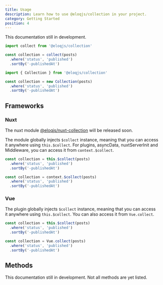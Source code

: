 ```yaml
---
title: Usage
description: Learn how to use @eloqjs/collection in your project.
category: Getting Started
position: 4
---
```


<alert type="warning">This documentation still in development.</alert>

<code-group>
  <code-block label="collect()" active>

  ```js
  import collect from '@eloqjs/collection'
  
  const collection = collect(posts)
    .where('status', 'published')
    .sortBy('-publishedAt')
  ```

  </code-block>
  <code-block label="new Collection()">

  ```js
  import { Collection } from '@eloqjs/collection'
  
  const collection = new Collection(posts)
    .where('status', 'published')
    .sortBy('-publishedAt')
  ```

  </code-block>
</code-group>

## Frameworks

### Nuxt

<alert type="warning">The nuxt module [@eloqjs/nuxt-collection](https://github.com/eloqjs/nuxt-collection) will be released soon.</alert>

The module globally injects `$collect` instance, meaning that you can access it anywhere
using `this.$collect`. For plugins, asyncData, nuxtServerInit and Middleware, you can access it from `context.$collect`.

<code-group>
  <code-block label="this.$collect()" active>

  ```js 
  const collection = this.$collect(posts)
    .where('status', 'published')
    .sortBy('-publishedAt')
  ```

  </code-block>
  <code-block label="context.$collect()">

  ```js 
  const collection = context.$collect(posts)
    .where('status', 'published')
    .sortBy('-publishedAt')
  ```

  </code-block>
</code-group>

### Vue

The plugin globally injects `$collect` instance, meaning that you can access it anywhere
using `this.$collect`. You can also access it from `Vue.collect`.

<code-group>
  <code-block label="this.$collect()" active>

  ```js 
  const collection = this.$collect(posts)
    .where('status', 'published')
    .sortBy('-publishedAt')
  ```

  </code-block>
  <code-block label="Vue.collect()">

  ```js 
  const collection = Vue.collect(posts)
    .where('status', 'published')
    .sortBy('-publishedAt')
  ```

  </code-block>
</code-group>

## Methods

<alert type="warning">This documentation still in development. Not all methods are yet listed.</alert>

